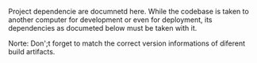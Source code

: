 Project dependencie are documnetd here.
While the codebase is taken to another computer for development or even for deployment, its dependencies as documeted below must be taken with it.

Norte: Don';t forget to match the correct version informations of diferent build artifacts.